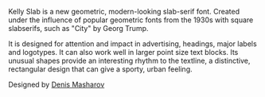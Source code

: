Kelly Slab is a new geometric, modern-looking slab-serif font. Created under the influence of popular geometric fonts from the 1930s with square slabserifs, such as "City" by Georg Trump.

It is designed for attention and impact in advertising, headings, major labels and logotypes. It can also work well in larger point size text blocks. Its unusual shapes provide an interesting rhythm to the textline, a distinctive, rectangular design that can give a sporty, urban feeling.

Designed by [Denis Masharov](https://fonts.google.com/specimen/Kelly+Slab)
